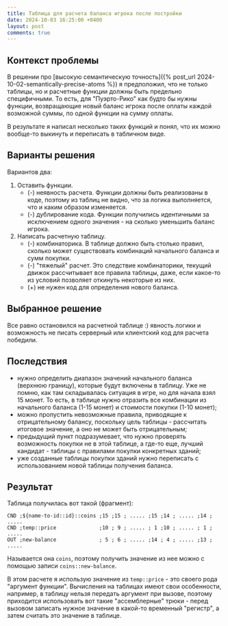 ```yaml
---
title: Таблица для расчета баланса игрока после постройки
date: 2024-10-03 16:25:00 +0400
layout: post
comments: true
---
```


## Контекст проблемы

В решении про [высокую семантическую точность]({% post_url 2024-10-02-semantically-precise-atoms %})
я предположил, что не только таблицы, но и расчетные функции должны быть предельно специфичными. 
То есть, для "Пуэрто-Рико" как будто бы нужны функции, возвращающие новый баланс игрока после 
оплаты каждой возможной суммы, по одной функции на сумму оплаты.

В результате я написал несколько таких функций и понял, что их можно вообще-то выкинуть и переписать в
табличном виде.

## Варианты решения

Вариантов два:

1. Оставить функции. 
    - (-) неявность расчета. Функции должны быть реализованы в коде, поэтому из таблиц не видно, что
      за логика выполняется, что и каким образом изменяется.
    - (-) дублирование кода. Функции получились идентичными за исключением одного значения - на сколько
      уменьшить баланс игрока.
2. Написать расчетную таблицу.
    - (-) комбинаторика. В таблице должно быть столько правил, сколько может существовать комбинаций 
      начального баланса и сумм покупки.
    - (-) "тяжелый" расчет. Это следствие комбинаторики, текущий движок рассчитывает все правила таблицы,
      даже, если какое-то из условий позволяет откинуть некоторые из них.
    - (+) не нужен код для определения нового баланса.

## Выбранное решение

Все равно остановился на расчетной таблице :) явность логики и возможность не писать серверный
или клиентский код для расчета победили.

## Последствия

- нужно определить диапазон значений начального баланса (верхнюю границу), которые будут включены в таблицу.
  Уже не помню, как там складывалась ситуация в игре, но для начала взял 15 монет. То есть, в таблице нужно
  отразить все комбинации из начального баланса (1-15 монет) и стоимости покупки (1-10 монет);
- можно пропустить невозможные правила, приводящие к отрицательному балансу, поскольку цель таблицы - 
  рассчитать итоговое значение, а оно не может быть отрицательным;
- предыдущий пункт подразумевает, что нужно проверять возможность покупки не в этой таблице, а где-то еще, 
  лучший кандидат - таблицы с правилами покупки конкретных зданий;
- уже созданные таблицы покупки зданий нужно переписать с использованием новой таблицы получения баланса.

## Результат

Таблица получилась вот такой (фрагмент):

```
CND ;${name-to-id::id}::coins ;15 ;15 ; ..... ;15 ;14 ; ..... ;14 ; .....
CND ;temp::price              ;10 ; 9 ; ..... ; 1 ;10 ; ..... ; 1 ; .....
OUT ;new-balance              ; 5 ; 6 ; ..... ;14 ; 4 ; ..... ;13 ; .....
```

Называется она `coins`, поэтому получить значение из нее можно с помощью записи `coins::new-balance`.

В этом расчете я использую значение из `temp::price` - это своего рода "аргумент функции". Вычисления
на таблицах имеют свои особенности, например, в таблицу нельзя передать аргумент при вызове, поэтому
приходится использовать вот такие "ассемблерные" трюки - перед вызовом записать нужное значение в 
какой-то временный "регистр", а затем считать это значение в таблице.